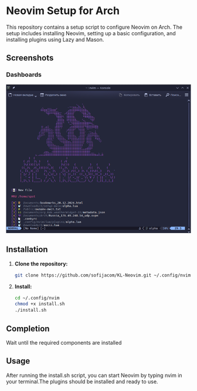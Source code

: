 # Neovim Setup for Arch

This repository contains a setup script to configure Neovim on Arch. The setup includes installing Neovim, setting up a basic configuration, and installing plugins using Lazy and Mason.
## Screenshots
### Dashboards
![Dashboard](img/dashboard.png)
    

## Installation

1. **Clone the repository:**

   ```bash
   git clone https://github.com/sofijacom/KL-Neovim.git ~/.config/nvim
   ```
2. **Install:**
   ```bash
   cd ~/.config/nvim
   chmod +x install.sh
   ./install.sh
   ```

## Completion
Wait until the required components are installed
   
## Usage
After running the install.sh script, you can start Neovim by typing nvim in your terminal.The plugins should be installed and ready to use.
    
